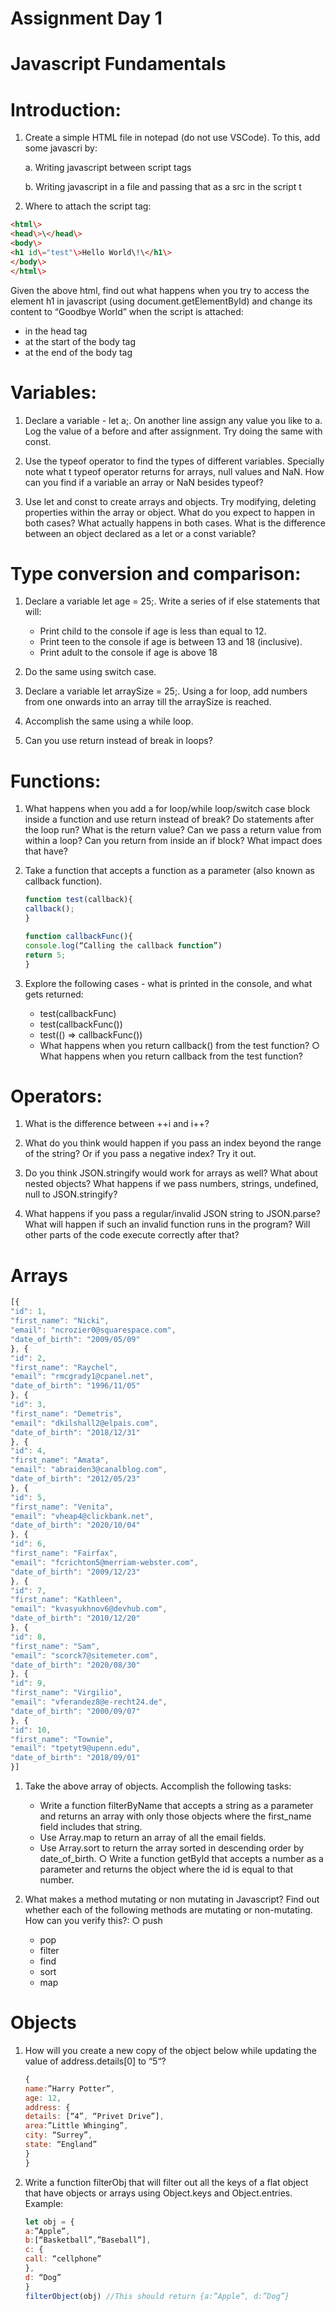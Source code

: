 # Assignment Day 1 

# Javascript Fundamentals

# Introduction:

1. Create a simple HTML file in notepad (do not use VSCode). To this, add some javascri by: 

    a. Writing javascript between script tags 

    b. Writing javascript in a file and passing that as a src in the script t 

2. Where to attach the script tag: 

```html
<html\> 
<head\>\</head\> 
<body\> 
<h1 id\="test"\>Hello World\!\</h1\> 
</body\> 
</html\>
```

Given the above html, find out what happens when you try to access the element h1 in javascript (using document.getElementById) and change its content to “Goodbye World” when the script is attached: 

- in the head tag 
- at the start of the body tag 
- at the end of the body tag 

# Variables: 

1. Declare a variable - let a;. On another line assign any value you like to a. Log the value of a before and after assignment. Try doing the same with const. 

2. Use the typeof operator to find the types of different variables. Specially note what t typeof operator returns for arrays, null values and NaN. How can you find if a variable  an array or NaN besides typeof? 

3. Use let and const to create arrays and objects. Try modifying, deleting properties within the array or object. What do you expect to happen in both cases? What actually happens in both cases. What is the difference between an object declared as a let or a const variable? 

# Type conversion and comparison: 

1. Declare a variable let age \= 25;. Write a series of if else statements that will:
   - Print child to the console if age is less than equal to 12.
   - Print teen to the console if age is between 13 and 18 (inclusive). 
   - Print adult to the console if age is above 18 

2. Do the same using switch case. 

3. Declare a variable let arraySize \= 25;. Using a for loop, add numbers from one onwards into an array till the arraySize is reached.   
4. Accomplish the same using a while loop. 

5. Can you use return instead of break in loops? 

# Functions: 

1. What happens when you add a for loop/while loop/switch case block inside a function and use return instead of break? Do statements after the loop run? What is the return value? Can we pass a return value from within a loop? Can you return from inside an if block? What impact does that have? 

2. Take a function that accepts a function as a parameter (also known as callback function).

    ```js
    function test(callback){ 
    callback(); 
    } 

    function callbackFunc(){ 
    console.log(“Calling the callback function”) 
    return 5; 
    }
    ```

3. Explore the following cases - what is printed in the console, and what gets returned:
   - test(callbackFunc) 
   - test(callbackFunc()) 
   - test(() \=\> callbackFunc()) 
   - What happens when you return callback() from the test function? ○ What happens when you return callback from the test function?

# Operators: 

1. What is the difference between \++i and i++? 

2. What do you think would happen if you pass an index beyond the range of the string? Or if you pass a negative index? Try it out. 

3. Do you think JSON.stringify would work for arrays as well? What about nested objects? What happens if we pass numbers, strings, undefined, null to JSON.stringify?
   
4. What happens if you pass a regular/invalid JSON string to JSON.parse? What will happen if such an invalid function runs in the program? Will other parts of the code execute correctly after that? 

# Arrays

```js
[{ 
"id": 1, 
"first_name": "Nicki", 
"email": "ncrozier0@squarespace.com", 
"date_of_birth": "2009/05/09" 
}, { 
"id": 2, 
"first_name": "Raychel",
"email": "rmcgrady1@cpanel.net", 
"date_of_birth": "1996/11/05" 
}, { 
"id": 3, 
"first_name": "Demetris", 
"email": "dkilshall2@elpais.com", 
"date_of_birth": "2018/12/31" 
}, { 
"id": 4, 
"first_name": "Amata", 
"email": "abraiden3@canalblog.com", 
"date_of_birth": "2012/05/23" 
}, { 
"id": 5, 
"first_name": "Venita", 
"email": "vheap4@clickbank.net", 
"date_of_birth": "2020/10/04" 
}, { 
"id": 6, 
"first_name": "Fairfax", 
"email": "fcrichton5@merriam-webster.com", 
"date_of_birth": "2009/12/23" 
}, { 
"id": 7, 
"first_name": "Kathleen", 
"email": "kvasyukhnov6@devhub.com", 
"date_of_birth": "2010/12/20" 
}, {
"id": 8,
"first_name": "Sam", 
"email": "scorck7@sitemeter.com", 
"date_of_birth": "2020/08/30" 
}, { 
"id": 9, 
"first_name": "Virgilio", 
"email": "vferandez8@e-recht24.de", 
"date_of_birth": "2000/09/07" 
}, { 
"id": 10, 
"first_name": "Townie", 
"email": "tpetyt9@upenn.edu", 
"date_of_birth": "2018/09/01" 
}] 
```

1. Take the above array of objects. Accomplish the following tasks:
   - Write a function filterByName that accepts a string as a parameter and returns an array with only those objects where the first\_name field includes that string.
   - Use Array.map to return an array of all the email fields.
   - Use Array.sort to return the array sorted in descending order by date\_of\_birth. ○ Write a function getById that accepts a number as a parameter and returns the object where the id is equal to that number. 

2. What makes a method mutating or non mutating in Javascript? Find out whether each of the following methods are mutating or non-mutating. How can you verify this?: ○ push 
   - pop 
   - filter 
   - find 
   - sort 
   - map 

# Objects 

1. How will you create a new copy of the object below while updating the value of address.details[0] to “5“? 
    ```js
    {
    name:”Harry Potter”, 
    age: 12, 
    address: { 
    details: [“4”, “Privet Drive”], 
    area:”Little Whinging”, 
    city: “Surrey”, 
    state: “England” 
    } 
    }
    ``` 

2. Write a function filterObj that will filter out all the keys of a flat object that have objects or arrays using Object.keys and Object.entries. Example:   
    ```js
    let obj = { 
    a:”Apple”, 
    b:[“Basketball”,”Baseball”], 
    c: { 
    call: “cellphone”
    }, 
    d: “Dog” 
    }
    filterObject(obj) //This should return {a:”Apple”, d:”Dog”}
    ```  

